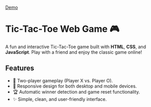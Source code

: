 <a href="https://vrushabd.github.io/tictictoe-game/">Demo</a>


# Tic-Tac-Toe Web Game 🎮

A fun and interactive Tic-Tac-Toe game built with **HTML**, **CSS**, and **JavaScript**. Play with a friend and enjoy the classic game online!

## Features
- 🎲 Two-player gameplay (Player X vs. Player O).
- 📱 Responsive design for both desktop and mobile devices.
- 🏆 Automatic winner detection and game reset functionality.
- ✨ Simple, clean, and user-friendly interface.
